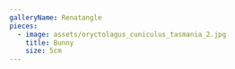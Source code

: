 ```yaml
---
galleryName: Renatangle
pieces:
  - image: assets/oryctolagus_cuniculus_tasmania_2.jpg
    title: Bunny
    size: 5cm
---
```

